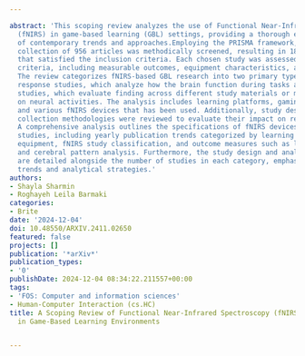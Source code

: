 ---
abstract: 'This scoping review analyzes the use of Functional Near-Infrared Spectroscopy
  (fNIRS) in game-based learning (GBL) settings, providing a thorough examination
  of contemporary trends and approaches.Employing the PRISMA framework, an initial
  collection of 956 articles was methodically screened, resulting in 18 research papers
  that satisfied the inclusion criteria. Each chosen study was assessed based on many
  criteria, including measurable outcomes, equipment characteristics, and study design.
  The review categorizes fNIRS-based GBL research into two primary types: cognitive
  response studies, which analyze how the brain function during tasks and comparative
  studies, which evaluate finding across different study materials or methods based
  on neural activities. The analysis includes learning platforms, gaming devices,
  and various fNIRS devices that has been used. Additionally, study designs and data
  collection methodologies were reviewed to evaluate their impact on research results.
  A comprehensive analysis outlines the specifications of fNIRS devices used in diverse
  studies, including yearly publication trends categorized by learning type, gaming
  equipment, fNIRS study classification, and outcome measures such as learning improvements
  and cerebral pattern analysis. Furthermore, the study design and analysis techniques
  are detailed alongside the number of studies in each category, emphasizing methodological
  trends and analytical strategies.'
authors:
- Shayla Sharmin
- Roghayeh Leila Barmaki
categories:
- Brite
date: '2024-12-04'
doi: 10.48550/ARXIV.2411.02650
featured: false
projects: []
publication: '*arXiv*'
publication_types:
- '0'
publishDate: 2024-12-04 08:34:22.211557+00:00
tags:
- 'FOS: Computer and information sciences'
- Human-Computer Interaction (cs.HC)
title: A Scoping Review of Functional Near-Infrared Spectroscopy (fNIRS) Applications
  in Game-Based Learning Environments

---
